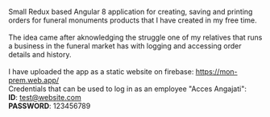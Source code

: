 Small Redux based Angular 8 application for creating, saving and printing orders for funeral monuments products that I have created in my free time. <br><br>
The idea came after aknowledging the struggle one of my relatives that runs a business in the funeral market has with logging and accessing order details and history. <br><br>
I have uploaded the app as a static website on firebase: https://mon-prem.web.app/ <br>
Credentials that can be used to log in as an employee "Acces Angajati": <br>
<b>ID</b>: test@website.com <br>
<b>PASSWORD</b>: 123456789
